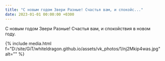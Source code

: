 ```yaml
---
title: "С новым годом Звери Разные! Счастья вам, и спокойс..."
date: 2023-01-01 00:00:00 +0300
---
```


С новым годом Звери Разные! Счастья вам, и спокойствия в новом году.

{% include media.html f="D:/site/GiT/whiteldragon.github.io/assets/vk_photos/1/nj2Mkip4was.jpg" alt="" %}

